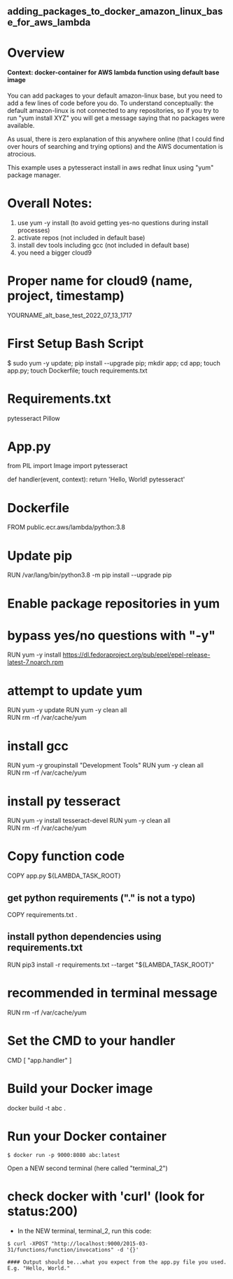 ## adding_packages_to_docker_amazon_linux_base_for_aws_lambda





# Overview
#### Context: docker-container for AWS lambda function using default base image

You can add packages to your default amazon-linux base, but you need to add a few lines of code before you do. To understand conceptually: the default amazon-linux is not connected to any repositories, so if you try to run "yum install XYZ" you will get a message saying that no packages were available. 

As usual, there is zero explanation of this anywhere online (that I could find over hours of searching and trying options) and the AWS documentation is atrocious. 

This example uses a pytesseract install in aws redhat linux using "yum" package manager.


# Overall Notes:
1. use yum -y install (to avoid getting yes-no questions during install processes)
2. activate repos (not included in default base)
3. install dev tools including gcc (not included in default base) 
4. you need a bigger cloud9


# Proper name for cloud9 (name, project, timestamp)
YOURNAME_alt_base_test_2022_07_13_1717


# First Setup Bash Script
$ sudo yum -y update; pip install --upgrade pip; mkdir app; cd app; touch app.py; touch Dockerfile; touch requirements.txt


# Requirements.txt
pytesseract
Pillow

# App.py
from PIL import Image
import pytesseract

def handler(event, context): 
    return 'Hello, World! pytesseract'


# Dockerfile
FROM public.ecr.aws/lambda/python:3.8

# Update pip
RUN  /var/lang/bin/python3.8 -m pip install --upgrade pip

# Enable package repositories in yum
# bypass yes/no questions with "-y"
RUN yum -y install https://dl.fedoraproject.org/pub/epel/epel-release-latest-7.noarch.rpm

# attempt to update yum
RUN yum -y update 
RUN yum -y clean all  
RUN rm -rf /var/cache/yum

# install gcc
RUN yum -y groupinstall "Development Tools" 
RUN yum -y clean all  
RUN rm -rf /var/cache/yum

# install py tesseract
RUN yum -y install tesseract-devel 
RUN yum -y clean all  
RUN rm -rf /var/cache/yum

# Copy function code
COPY app.py ${LAMBDA_TASK_ROOT}

## get python requirements ("." is not a typo)
COPY requirements.txt .

## install python dependencies using requirements.txt
RUN  pip3 install -r requirements.txt --target "${LAMBDA_TASK_ROOT}"

# recommended in terminal message
RUN rm -rf /var/cache/yum

# Set the CMD to your handler 
CMD [ "app.handler" ] 



# Build your Docker image
docker build -t abc .


# Run your Docker container
```
$ docker run -p 9000:8080 abc:latest
```

Open a NEW second terminal (here called "terminal_2")

# check docker with 'curl' (look for status:200)
- In the NEW terminal, terminal_2, run this code:
```
$ curl -XPOST "http://localhost:9000/2015-03-31/functions/function/invocations" -d '{}'

#### Output should be...what you expect from the app.py file you used. 
E.g. "Hello, World."
